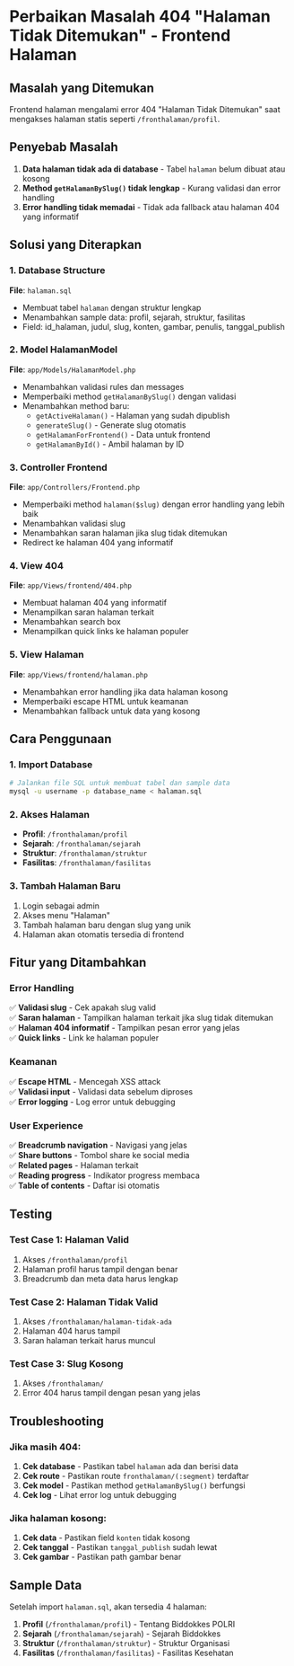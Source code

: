# Perbaikan Masalah 404 "Halaman Tidak Ditemukan" - Frontend Halaman

## Masalah yang Ditemukan
Frontend halaman mengalami error 404 "Halaman Tidak Ditemukan" saat mengakses halaman statis seperti `/fronthalaman/profil`.

## Penyebab Masalah
1. **Data halaman tidak ada di database** - Tabel `halaman` belum dibuat atau kosong
2. **Method `getHalamanBySlug()` tidak lengkap** - Kurang validasi dan error handling
3. **Error handling tidak memadai** - Tidak ada fallback atau halaman 404 yang informatif

## Solusi yang Diterapkan

### 1. Database Structure
**File**: `halaman.sql`
- Membuat tabel `halaman` dengan struktur lengkap
- Menambahkan sample data: profil, sejarah, struktur, fasilitas
- Field: id_halaman, judul, slug, konten, gambar, penulis, tanggal_publish

### 2. Model HalamanModel
**File**: `app/Models/HalamanModel.php`
- Menambahkan validasi rules dan messages
- Memperbaiki method `getHalamanBySlug()` dengan validasi
- Menambahkan method baru:
  - `getActiveHalaman()` - Halaman yang sudah dipublish
  - `generateSlug()` - Generate slug otomatis
  - `getHalamanForFrontend()` - Data untuk frontend
  - `getHalamanById()` - Ambil halaman by ID

### 3. Controller Frontend
**File**: `app/Controllers/Frontend.php`
- Memperbaiki method `halaman($slug)` dengan error handling yang lebih baik
- Menambahkan validasi slug
- Menambahkan saran halaman jika slug tidak ditemukan
- Redirect ke halaman 404 yang informatif

### 4. View 404
**File**: `app/Views/frontend/404.php`
- Membuat halaman 404 yang informatif
- Menampilkan saran halaman terkait
- Menambahkan search box
- Menampilkan quick links ke halaman populer

### 5. View Halaman
**File**: `app/Views/frontend/halaman.php`
- Menambahkan error handling jika data halaman kosong
- Memperbaiki escape HTML untuk keamanan
- Menambahkan fallback untuk data yang kosong

## Cara Penggunaan

### 1. Import Database
```bash
# Jalankan file SQL untuk membuat tabel dan sample data
mysql -u username -p database_name < halaman.sql
```

### 2. Akses Halaman
- **Profil**: `/fronthalaman/profil`
- **Sejarah**: `/fronthalaman/sejarah`
- **Struktur**: `/fronthalaman/struktur`
- **Fasilitas**: `/fronthalaman/fasilitas`

### 3. Tambah Halaman Baru
1. Login sebagai admin
2. Akses menu "Halaman"
3. Tambah halaman baru dengan slug yang unik
4. Halaman akan otomatis tersedia di frontend

## Fitur yang Ditambahkan

### Error Handling
✅ **Validasi slug** - Cek apakah slug valid  
✅ **Saran halaman** - Tampilkan halaman terkait jika slug tidak ditemukan  
✅ **Halaman 404 informatif** - Tampilkan pesan error yang jelas  
✅ **Quick links** - Link ke halaman populer  

### Keamanan
✅ **Escape HTML** - Mencegah XSS attack  
✅ **Validasi input** - Validasi data sebelum diproses  
✅ **Error logging** - Log error untuk debugging  

### User Experience
✅ **Breadcrumb navigation** - Navigasi yang jelas  
✅ **Share buttons** - Tombol share ke social media  
✅ **Related pages** - Halaman terkait  
✅ **Reading progress** - Indikator progress membaca  
✅ **Table of contents** - Daftar isi otomatis  

## Testing

### Test Case 1: Halaman Valid
1. Akses `/fronthalaman/profil`
2. Halaman profil harus tampil dengan benar
3. Breadcrumb dan meta data harus lengkap

### Test Case 2: Halaman Tidak Valid
1. Akses `/fronthalaman/halaman-tidak-ada`
2. Halaman 404 harus tampil
3. Saran halaman terkait harus muncul

### Test Case 3: Slug Kosong
1. Akses `/fronthalaman/`
2. Error 404 harus tampil dengan pesan yang jelas

## Troubleshooting

### Jika masih 404:
1. **Cek database** - Pastikan tabel `halaman` ada dan berisi data
2. **Cek route** - Pastikan route `fronthalaman/(:segment)` terdaftar
3. **Cek model** - Pastikan method `getHalamanBySlug()` berfungsi
4. **Cek log** - Lihat error log untuk debugging

### Jika halaman kosong:
1. **Cek data** - Pastikan field `konten` tidak kosong
2. **Cek tanggal** - Pastikan `tanggal_publish` sudah lewat
3. **Cek gambar** - Pastikan path gambar benar

## Sample Data
Setelah import `halaman.sql`, akan tersedia 4 halaman:
1. **Profil** (`/fronthalaman/profil`) - Tentang Biddokkes POLRI
2. **Sejarah** (`/fronthalaman/sejarah`) - Sejarah Biddokkes
3. **Struktur** (`/fronthalaman/struktur`) - Struktur Organisasi
4. **Fasilitas** (`/fronthalaman/fasilitas`) - Fasilitas Kesehatan 